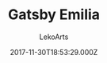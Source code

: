 ---
title: Gatsby Emilia
github: https://github.com/LekoArts/gatsby-starter-portfolio-emilia
demo: https://emilia.lekoarts.de
author: LekoArts
ssg:
  - Gatsby
cms:
  - Markdown
date: 2017-11-30T18:53:29.000Z
description: >-
  Minimalistic portfolio/photography site with masonry grid, page transitions
  and big images. Themeable with Theme UI. Includes Light/Dark mode.
draft: false
publish_date: '2017-11-30T18:53:29Z'
update_date: '2022-08-04T10:18:55Z'
github_star: 333
github_fork: 84
---